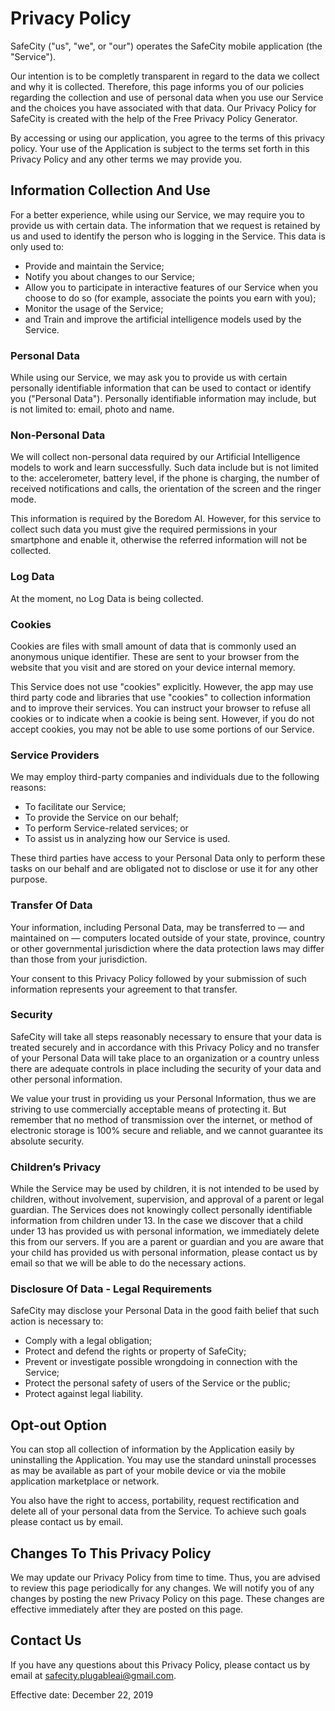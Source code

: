 # Privacy Policy

SafeCity ("us", "we", or "our") operates the SafeCity mobile application (the "Service").

Our intention is to be completly transparent in regard to the data we collect and why it is collected. Therefore, this page informs you of our policies regarding the collection and use of personal data when you use our Service and the choices you have associated with that data. Our Privacy Policy for SafeCity is created with the help of the Free Privacy Policy Generator.

By accessing or using our application, you agree to the terms of this privacy policy. Your use of the Application is subject to the terms set forth in this Privacy Policy and any other terms we may provide you.

## Information Collection And Use

For a better experience, while using our Service, we may require you to provide us with certain data. The information that we request is retained by us and used to identify the person who is logging in the Service. This data is only used to:

- Provide and maintain the Service;
- Notify you about changes to our Service;
- Allow you to participate in interactive features of our Service when you choose to do so (for example, associate the points you earn with you);
- Monitor the usage of the Service;
- and Train and improve the artificial intelligence models used by the Service.

### Personal Data

While using our Service, we may ask you to provide us with certain personally identifiable information that can be used to contact or identify you ("Personal Data"). Personally identifiable information may include, but is not limited to: email, photo and name. 

### Non-Personal Data

We will collect non-personal data required by our Artificial Intelligence models to work and learn successfully. Such data include but is not limited to the: accelerometer, battery level, if the phone is charging, the number of received notifications and calls, the orientation of the screen and the ringer mode. 

This information is required by the Boredom AI. However, for this service to collect such data you must give the required permissions in your smartphone and enable it, otherwise the referred information will not be collected.

### Log Data

At the moment, no Log Data is being collected.

### Cookies

Cookies are files with small amount of data that is commonly used an anonymous unique identifier. These are sent to your browser from the website that you visit and are stored on your device internal memory.

This Service does not use "cookies" explicitly. However, the app may use third party code and libraries that use "cookies" to collection information and to improve their services. You can instruct your browser to refuse all cookies or to indicate when a cookie is being sent. However, if you do not accept cookies, you may not be able to use some portions of our Service.

### Service Providers

We may employ third-party companies and individuals due to the following reasons:

- To facilitate our Service;
- To provide the Service on our behalf;
- To perform Service-related services; or
- To assist us in analyzing how our Service is used.

These third parties have access to your Personal Data only to perform these tasks on our behalf and are obligated not to disclose or use it for any other purpose.

### Transfer Of Data

Your information, including Personal Data, may be transferred to — and maintained on — computers located outside of your state, province, country or other governmental jurisdiction where the data protection laws may differ than those from your jurisdiction.

Your consent to this Privacy Policy followed by your submission of such information represents your agreement to that transfer.

### Security

SafeCity will take all steps reasonably necessary to ensure that your data is treated securely and in accordance with this Privacy Policy and no transfer of your Personal Data will take place to an organization or a country unless there are adequate controls in place including the security of your data and other personal information.

We value your trust in providing us your Personal Information, thus we are striving to use commercially acceptable means of protecting it. But remember that no method of transmission over the internet, or method of electronic storage is 100% secure and reliable, and we cannot guarantee its absolute security.

### Children’s Privacy

While the Service may be used by children, it is not intended to be used by children, without involvement, supervision, and approval of a parent or legal guardian. The Services does not knowingly collect personally identifiable information from children under 13. In the case we discover that a child under 13 has provided us with personal information, we immediately delete this from our servers. If you are a parent or guardian and you are aware that your child has provided us with personal information, please contact us by email so that we will be able to do the necessary actions.

### Disclosure Of Data - Legal Requirements

SafeCity may disclose your Personal Data in the good faith belief that such action is necessary to:

- Comply with a legal obligation;
- Protect and defend the rights or property of SafeCity;
- Prevent or investigate possible wrongdoing in connection with the Service;
- Protect the personal safety of users of the Service or the public;
- Protect against legal liability.

## Opt-out Option

You can stop all collection of information by the Application easily by uninstalling the Application. You may use the standard uninstall processes as may be available as part of your mobile device or via the mobile application marketplace or network.

You also have the right to access, portability, request rectification and delete all of your personal data from the Service. To achieve such goals please contact us by email.

## Changes To This Privacy Policy

We may update our Privacy Policy from time to time. Thus, you are advised to review this page periodically for any changes. We will notify you of any changes by posting the new Privacy Policy on this page. These changes are effective immediately after they are posted on this page.

## Contact Us

If you have any questions about this Privacy Policy, please contact us by email at safecity.plugableai@gmail.com.

Effective date: December 22, 2019
